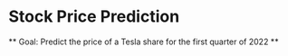 # Stock Price Prediction 
 ** Goal: Predict the price of a Tesla share for the first quarter of 2022 **
